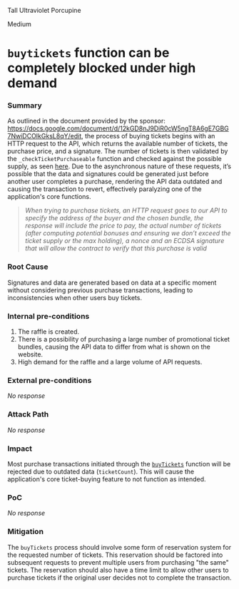 Tall Ultraviolet Porcupine

Medium

# `buytickets` function can be completely blocked under high demand

### Summary

As outlined in the document provided by the sponsor:
https://docs.google.com/document/d/12kGD8nJ9DiR0cW5ngT8A6gE7GBG7NwiDCOIkGksL8qY/edit,
the process of buying tickets begins with an HTTP request to the API, which returns the available number of tickets, the purchase price, and a signature. The number of tickets is then validated by the `_checkTicketPurchaseable` function and checked against the possible supply, as seen [here](https://github.com/sherlock-audit/2024-08-winnables-raffles/blob/e8b0603f6a155c7505dacc77194ae6789d0dbe7a/public-contracts/contracts/WinnablesTicketManager.sol#L418-L418). Due to the asynchronous nature of these requests, it’s possible that the data and signatures could be generated just before another user completes a purchase, rendering the API data outdated and causing the transaction to revert, effectively paralyzing one of the application's core functions.

> _When trying to purchase tickets, an HTTP request goes to our API to specify the address of the buyer and the chosen bundle, the response will include the price to pay, the actual number of tickets (after computing potential bonuses and ensuring we don’t exceed the ticket supply or the max holding), a nonce and an ECDSA signature that will allow the contract to verify that this purchase is valid_ 

### Root Cause

Signatures and data are generated based on data at a specific moment without considering previous purchase transactions, leading to inconsistencies when other users buy tickets.

### Internal pre-conditions

1. The raffle is created.
2. There is a possibility of purchasing a large number of promotional ticket bundles, causing the API data to differ from what is shown on the website.
3. High demand for the raffle and a large volume of API requests.

### External pre-conditions

_No response_

### Attack Path

_No response_

### Impact

Most purchase transactions initiated through the [`buyTickets`](https://github.com/sherlock-audit/2024-08-winnables-raffles/blob/e8b0603f6a155c7505dacc77194ae6789d0dbe7a/public-contracts/contracts/WinnablesTicketManager.sol#L182-L182) function will be rejected due to outdated data (`ticketCount`). This will cause the application's core ticket-buying feature to not function as intended.

### PoC

_No response_

### Mitigation

The `buyTickets` process should involve some form of reservation system for the requested number of tickets. This reservation should be factored into subsequent requests to prevent multiple users from purchasing "the same" tickets. The reservation should also have a time limit to allow other users to purchase tickets if the original user decides not to complete the transaction.